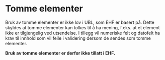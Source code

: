 # Tomme elementer

Bruk av tomme elementer er ikke lov i UBL, som EHF er basert på. Dette skyldes at tomme elementer kan tolkes til å ha mening, f.eks. at et element ikke er tilgjengelig ved utsendelse. I tillegg vil numeriske felt og datofelt ha krav til innhold som vil feile i validering dersom de sendes som tomme elementer.

**Bruk av tomme elementer er derfor ikke tillatt i EHF.**
